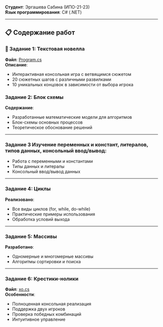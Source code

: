 

**Студент**: Эргашева Сабина (ИПО-21-23)  
**Язык программирования**: C# (.NET)

---

## 📋 Содержание работ

### 🔹 Задание 1: Текстовая новелла
**Файл**: [Program.cs](Program.cs)  
**Описание**:
- Интерактивная консольная игра с ветвящимся сюжетом
- 20 сюжетных шагов с различными развилками
- 10 уникальных концовок в зависимости от выбора игрока



###  Задание 2: Блок схемы
**Содержание**:
- Разработанные математические модели для алгоритмов
- Блок-схемы основных процессов
- Теоретическое обоснование решений

---

###  Задание 3 Изучение переменных и констант, литералов, типов данных, консольный ввод/вывод:
- Работа с переменными и константами
- Типы данных и литералы
- Консольный ввод/вывод данных

---

###  Задание 4: Циклы
**Реализовано**:
- Все виды циклов (for, while, do-while)
- Практические примеры использования
- Обработка условий выхода

---

###  Задание 5: Массивы
**Разработано**:
- Одномерные и многомерные массивы
- Алгоритмы сортировки и поиска


---

###  Задание 6: Крестики-нолики
**Файл**: [xo.cs](xo.cs)  
**Особенности**:
- Полноценная консольная реализация
- Поддержка двух игроков
- Проверка победных комбинаций
- Интуитивное управление



